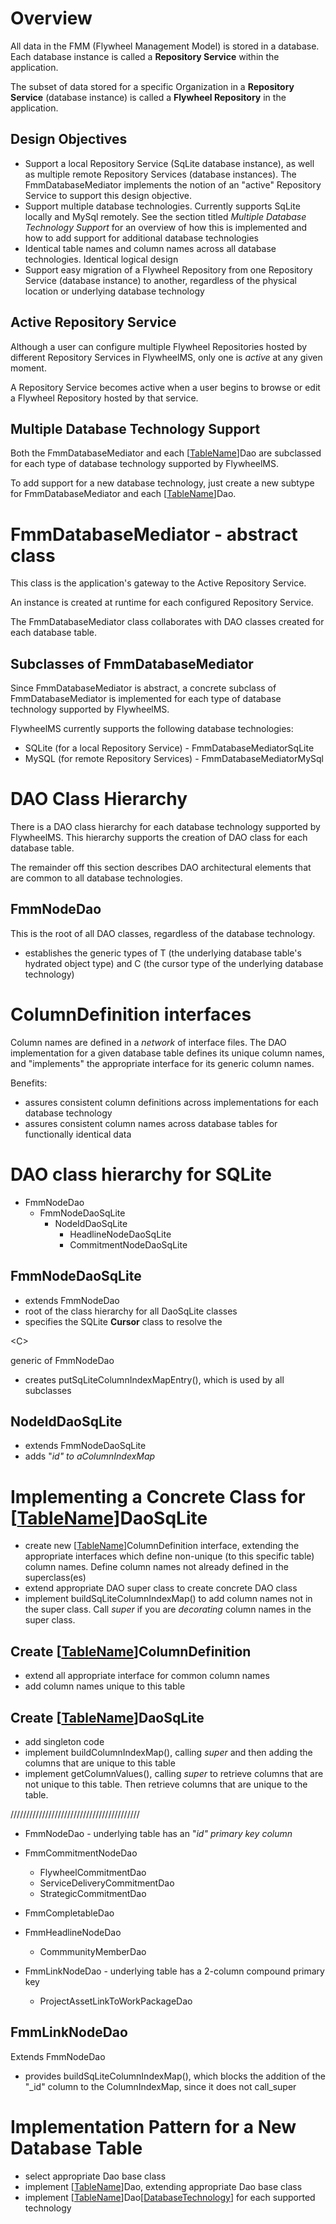 # Overview #

All data in the FMM (Flywheel Management Model) is stored in a database.  Each database instance is called a **Repository Service** within the application.

The subset of data stored for a specific Organization in a **Repository Service** (database instance) is called a **Flywheel Repository** in the application.

## Design Objectives ##

  * Support a local Repository Service (SqLite database instance), as well as multiple remote Repository Services (database instances).  The FmmDatabaseMediator implements the notion of an "active" Repository Service to support this design objective.
  * Support multiple database technologies.  Currently supports SqLite locally and MySql remotely.  See the section titled _Multiple Database Technology Support_ for an overview of how this is implemented and how to add support for additional database technologies
  * Identical table names and column names across all database technologies.  Identical logical design
  * Support easy migration of a Flywheel Repository from one Repository Service (database instance) to another, regardless of the physical location or underlying database technology

## Active Repository Service ##

Although a user can configure multiple Flywheel Repositories hosted by different Repository Services in FlywheelMS, only one is _active_ at any given moment.

A Repository Service becomes active when a user begins to browse or edit a Flywheel Repository hosted by that service.

## Multiple Database Technology Support ##

Both the FmmDatabaseMediator and each [[TableName](TableName.md)]Dao are subclassed for each type of database technology supported by FlywheelMS.

To add support for a new database technology, just create a new subtype for FmmDatabaseMediator and each [[TableName](TableName.md)]Dao.

# FmmDatabaseMediator - abstract class #

This class is the application's gateway to the Active Repository Service.

An instance is created at runtime for each configured Repository Service.

The FmmDatabaseMediator class collaborates with DAO classes created for each database table.

## Subclasses of FmmDatabaseMediator ##

Since FmmDatabaseMediator is abstract, a concrete subclass of FmmDatabaseMediator is implemented for each type of database technology supported by FlywheelMS.

FlywheelMS currently supports the following database technologies:
  * SQLite (for a local Repository Service)  -  FmmDatabaseMediatorSqLite
  * MySQL (for remote Repository Services)  -  FmmDatabaseMediatorMySql

# DAO Class Hierarchy #

There is a DAO class hierarchy for each database technology supported by FlywheelMS.  This hierarchy supports the creation of  DAO class for each database table.

The remainder off this section describes DAO architectural elements that are common to all database technologies.

## FmmNodeDao ##

This is the root of all DAO classes, regardless of the database technology.

  * establishes the generic types of T (the underlying database table's hydrated object type) and C (the cursor type of the underlying database technology)

# ColumnDefinition interfaces #

Column names are defined in a _network_ of interface files.  The DAO implementation for a given database table defines its unique column names, and "implements" the appropriate interface for its generic column names.

Benefits:
  * assures consistent column definitions across implementations for each database technology
  * assures consistent column names across database tables for functionally identical data

# DAO class hierarchy for SQLite #

  * FmmNodeDao
    * FmmNodeDaoSqLite
      * NodeIdDaoSqLite
        * HeadlineNodeDaoSqLite
        * CommitmentNodeDaoSqLite

## FmmNodeDaoSqLite ##

  * extends FmmNodeDao
  * root of the class hierarchy for all DaoSqLite classes
  * specifies the SQLite **Cursor** class to resolve the 

&lt;C&gt;

 generic of FmmNodeDao
  * creates putSqLiteColumnIndexMapEntry(), which is used by all subclasses

## NodeIdDaoSqLite ##

  * extends FmmNodeDaoSqLite
  * adds "_id" to aColumnIndexMap_

# Implementing a Concrete Class for [[TableName](TableName.md)]DaoSqLite #

  * create new [[TableName](TableName.md)]ColumnDefinition interface, extending the appropriate interfaces which define non-unique (to this specific table) column names.  Define column names not already defined in the superclass(es)
  * extend appropriate DAO super class to create concrete DAO class
  * implement buildSqLiteColumnIndexMap() to add column names not in the super class.  Call _super_ if you are _decorating_ column names in the super class.

## Create [[TableName](TableName.md)]ColumnDefinition ##

  * extend all appropriate interface for common column names
  * add column names unique to this table

## Create [[TableName](TableName.md)]DaoSqLite ##

  * add singleton code
  * implement buildColumnIndexMap(), calling _super_ and then adding the columns that are unique to this table
  * implement getColumnValues(), calling _super_ to retrieve columns that are not unique to this table.  Then retrieve columns that are unique to the table.

/////////////////////////////////////////



  * FmmNodeDao - underlying table has an "_id" primary key column_

  * FmmCommitmentNodeDao
    * FlywheelCommitmentDao
    * ServiceDeliveryCommitmentDao
    * StrategicCommitmentDao

  * FmmCompletableDao

  * FmmHeadlineNodeDao
    * CommmunityMemberDao

  * FmmLinkNodeDao - underlying table has a 2-column compound primary key
    * ProjectAssetLinkToWorkPackageDao


## FmmLinkNodeDao ##

Extends FmmNodeDao

  * provides buildSqLiteColumnIndexMap(), which blocks the addition of the "_id" column to the ColumnIndexMap, since it does not call_super

# Implementation Pattern for a New Database Table #

  * select appropriate Dao base class
  * implement [[TableName](TableName.md)]Dao, extending appropriate Dao base class
  * implement [[TableName](TableName.md)]Dao[[DatabaseTechnology](DatabaseTechnology.md)] for each supported technology